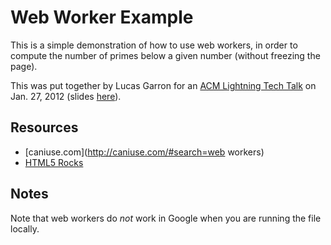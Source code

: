 # Web Worker Example

This is a simple demonstration of how to use web workers, in order to compute the number of primes below a given number (without freezing the page).

This was put together by Lucas Garron for an [ACM Lightning Tech Talk](http://stanfordacm.com/) on Jan. 27, 2012 (slides [here](http://code.garron.us/talks/web-workers/)).

## Resources

- [caniuse.com](http://caniuse.com/#search=web workers)
- [HTML5 Rocks](http://www.html5rocks.com/en/tutorials/workers/basics/)

## Notes
Note that web workers do *not* work in Google when you are running the file locally.